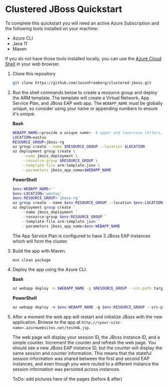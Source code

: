 # Clustered JBoss Quickstart

To complete this quickstart you will need an active Azure Subscription and the following tools installed on your machine: 

- Azure CLI
- Java 11
- Maven

If you do not have those tools installed locally, you can use the [Azure Cloud Shell](https://docs.microsoft.com/azure/cloud-shell/quickstart) in your web browser.

1. Clone this repository

    ```bash
    git clone https://github.com/JasonFreeberg/clustered-jboss.git
    ```

2. Run the shell commands below to create a resource group and deploy the ARM template. The template will create a Virtual Network, App Service Plan, and JBoss EAP web app. The `WEBAPP_NAME` must be globally unique, so consider using your name or appending numbers to ensure it's unique.

    **Bash**

    ```bash
    WEBAPP_NAME=<provide a unique name>  # upper and lowercase letters, numbers, and dashes OK
    LOCATION=eastus
    RESOURCE_GROUP=jboss-rg
    az group create --name $RESOURCE_GROUP --location $LOCATION
    az deployment group create \
        --name jboss_deployment \
        --resource-group $RESOURCE_GROUP \
        --template-file arm-template.json \
        --parameters jboss_app_name=$WEBAPP_NAME
    ```

    **PowerShell**

    ```powershell
    $env:WEBAPP_NAME=''
    $env:LOCATION='westus'
    $env:RESOURCE_GROUP='jboss-rg'
    az group create --name $env:RESOURCE_GROUP --location $env:LOCATION
    az deployment group create `
        --name jboss_deployment `
        --resource-group $env:RESOURCE_GROUP `
        --template-file arm-template.json `
        --parameters jboss_app_name=$env:WEBAPP_NAME
    ```

    The App Service Plan is configured to have 3 JBoss EAP instances which will form the cluster.

3. Build the app with Maven.

    ```bash
    mvn clean package
    ```

4. Deploy the app using the Azure CLI.

    **Bash**

    ```bash
    az webapp deploy -n $WEBAPP_NAME -g $RESOURCE_GROUP --src-path target/session-replication.war --type war
    ```

    **PowerShell**

    ```PowerShell
    az webapp deploy -n $env:WEBAPP_NAME -g $env:RESOURCE_GROUP --src-path target/session-replication.war --type war
    ```

5. After a moment the web app will restart and initialize JBoss with the new application. Browse to the app at `http://<your-site-name>.azurewebsites.net/testHA.jsp`.

   The web page will display your session ID, the JBoss instance ID, and a simple counter. Increment the counter and refresh the web page. You should see a new JBoss EAP instance ID, but the counter will display the same session and counter information. This means that the stateful session information was shared between the first and second EAP instances, and even though you were routed to a different instance the session information was persisted across instances.

   ToDo: add pictures here of the pages (before & after)
